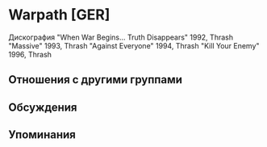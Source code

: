 # Warpath [GER]

Дискография
"When War Begins... Truth Disappears" 1992, Thrash
"Massive" 1993, Thrash
"Against Everyone" 1994, Thrash
"Kill Your Enemy" 1996, Thrash

## Отношения с другими группами


## Обсуждения


## Упоминания

